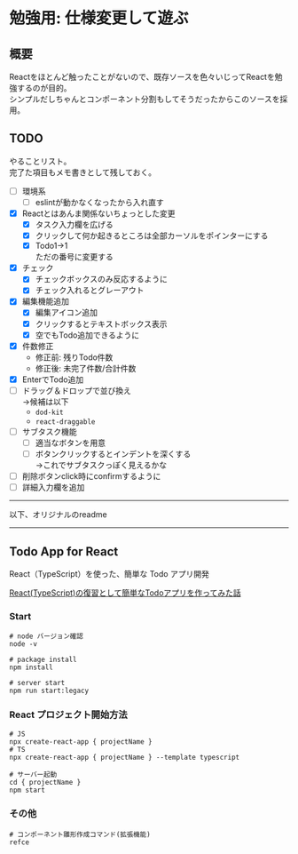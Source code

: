 # 勉強用: 仕様変更して遊ぶ

## 概要

Reactをほとんど触ったことがないので、既存ソースを色々いじってReactを勉強するのが目的。  
シンプルだしちゃんとコンポーネント分割もしてそうだったからこのソースを採用。

## TODO

やることリスト。  
完了た項目もメモ書きとして残しておく。

- [ ] 環境系
    - [ ] eslintが動かなくなったから入れ直す
- [x] Reactとはあんま関係ないちょっとした変更
    - [x] タスク入力欄を広げる
    - [x] クリックして何か起きるところは全部カーソルをポインターにする
    - [x] Todo1→1  
    ただの番号に変更する
- [x] チェック
    - [x] チェックボックスのみ反応するように
    - [x] チェック入れるとグレーアウト
- [x] 編集機能追加
    - [x] 編集アイコン追加
    - [x] クリックするとテキストボックス表示
    - [x] 空でもTodo追加できるように
- [x] 件数修正
    - 修正前: 残りTodo件数
    - 修正後: 未完了件数/合計件数
- [x] EnterでTodo追加
- [ ] ドラッグ＆ドロップで並び換え  
→候補は以下
    - `dod-kit`
    - `react-draggable`
- [ ] サブタスク機能  
    - [ ] 適当なボタンを用意
    - [ ] ボタンクリックするとインデントを深くする  
    →これでサブタスクっぽく見えるかな
- [ ] 削除ボタンclick時にconfirmするように
- [ ] 詳細入力欄を追加

---

以下、オリジナルのreadme

---

## Todo App for React

React（TypeScript）を使った、簡単な Todo アプリ開発

[React(TypeScript)の復習として簡単なTodoアプリを作ってみた話](https://zenn.dev/grazie/articles/cfb43e4b81a152)

### Start

```shell
# node バージョン確認
node -v

# package install
npm install

# server start
npm run start:legacy
```

### React プロジェクト開始方法

```shell
# JS
npx create-react-app { projectName }
# TS
npx create-react-app { projectName } --template typescript

# サーバー起動
cd { projectName }
npm start
```

### その他

```shell
# コンポーネント雛形作成コマンド(拡張機能)
refce
```
